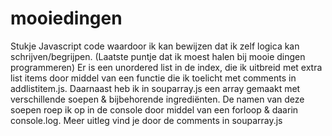 # mooiedingen
Stukje Javascript code waardoor ik kan bewijzen dat ik zelf logica kan schrijven/begrijpen. (Laatste puntje dat ik moest halen bij mooie dingen programmeren)  Er is een unordered list in de index, die ik uitbreid met extra list items door middel van een functie die ik toelicht met comments in addlistitem.js.  Daarnaast heb ik in souparray.js een array gemaakt met verschillende soepen &amp; bijbehorende ingrediënten. De namen van deze soepen roep ik op in de console door middel van een forloop &amp; daarin console.log. Meer uitleg vind je door de comments in souparray.js
